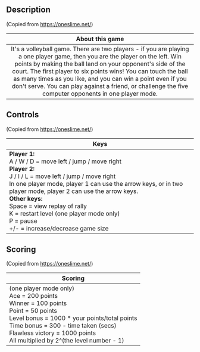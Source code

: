 ## Description
(Copied from https://oneslime.net/)  

|                                                                                                                                                                                                             About this game                                                                                                                                                                                                             |
| :-------------------------------------------------------------------------------------------------------------------------------------------------------------------------------------------------------------------------------------------------------------------------------------------------------------------------------------------------------------------------------------------------------------------------------------: |
| It's a volleyball game. There are two players - if you are playing a one player game, then you are the player on the left. Win points by making the ball land on your opponent's side of the court. The first player to six points wins! You can touch the ball as many times as you like, and you can win a point even if you don't serve. You can play against a friend, or challenge the five computer opponents in one player mode. |

## Controls
(Copied from https://oneslime.net/)  

| Keys                                                                                                                                                                                                                                                                                                                                                                                                        |
| ----------------------------------------------------------------------------------------------------------------------------------------------------------------------------------------------------------------------------------------------------------------------------------------------------------------------------------------------------------------------------------------------------------- |
| **Player 1:**  <br>A / W / D = move left / jump / move right  <br>**Player 2:**  <br>J / I / L = move left / jump / move right  <br>In one player mode, player 1 can use the arrow keys, or in two player mode, player 2 can use the arrow keys.  <br>**Other keys:**  <br>Space = view replay of rally  <br>K = restart level (one player mode only)  <br>P = pause  <br>+/- = increase/decrease game size |

## Scoring
(Copied from https://oneslime.net/)  

| Scoring                                                                                                                                                                                                                                                                       |
| ----------------------------------------------------------------------------------------------------------------------------------------------------------------------------------------------------------------------------------------------------------------------------- |
| (one player mode only)  <br>Ace = 200 points  <br>Winner = 100 points  <br>Point = 50 points  <br>Level bonus = 1000 * your points/total points  <br>Time bonus = 300 - time taken (secs)  <br>Flawless victory = 1000 points  <br>All multiplied by 2^(the level number - 1) |

